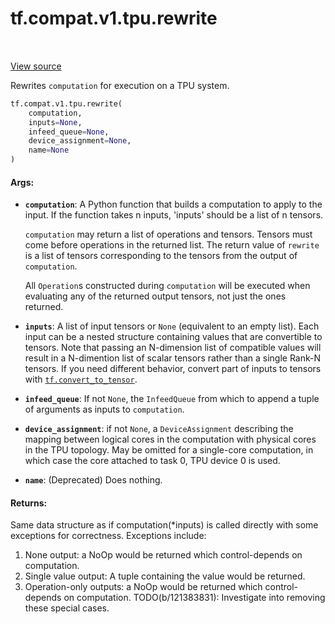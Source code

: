 <div itemscope itemtype="http://developers.google.com/ReferenceObject">
<meta itemprop="name" content="tf.compat.v1.tpu.rewrite" />
<meta itemprop="path" content="Stable" />
</div>

# tf.compat.v1.tpu.rewrite

<!-- Insert buttons and diff -->

<table class="tfo-notebook-buttons tfo-api" align="left">
</table>

<a target="_blank" href="/code/stable/tensorflow/python/tpu/tpu.py">View source</a>



Rewrites `computation` for execution on a TPU system.

``` python
tf.compat.v1.tpu.rewrite(
    computation,
    inputs=None,
    infeed_queue=None,
    device_assignment=None,
    name=None
)
```



<!-- Placeholder for "Used in" -->


#### Args:


* <b>`computation`</b>: A Python function that builds a computation to apply to the
  input. If the function takes n inputs, 'inputs' should be a list of n
  tensors.

  `computation` may return a list of operations and tensors. Tensors must
  come before operations in the returned list.  The return value of
  `rewrite` is a list of tensors corresponding to the tensors from the
  output of `computation`.

  All `Operation`s constructed during `computation` will be executed when
  evaluating any of the returned output tensors, not just the ones returned.
* <b>`inputs`</b>: A list of input tensors or `None` (equivalent to an empty list).
  Each input can be a nested structure containing values that are
  convertible to tensors. Note that passing an N-dimension list of
  compatible values will result in a N-dimention list of scalar tensors
  rather than a single Rank-N tensors. If you need different behavior,
  convert part of inputs to tensors with <a href="../../../../tf/convert_to_tensor.md"><code>tf.convert_to_tensor</code></a>.
* <b>`infeed_queue`</b>: If not `None`, the `InfeedQueue` from which to append a tuple
  of arguments as inputs to `computation`.
* <b>`device_assignment`</b>: if not `None`, a `DeviceAssignment` describing the
  mapping between logical cores in the computation with physical cores in
  the TPU topology. May be omitted for a single-core computation, in which
  case the core attached to task 0, TPU device 0 is used.
* <b>`name`</b>: (Deprecated) Does nothing.

#### Returns:

Same data structure as if computation(*inputs) is called directly with some
exceptions for correctness. Exceptions include:
  1) None output: a NoOp would be returned which control-depends on
     computation.
  2) Single value output: A tuple containing the value would be returned.
  3) Operation-only outputs: a NoOp would be returned which
     control-depends on computation.
  TODO(b/121383831): Investigate into removing these special cases.


